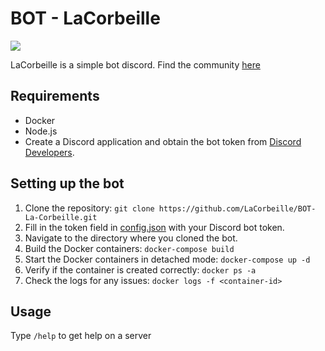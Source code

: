 # BOT - LaCorbeille

<a href="https://skillicons.dev"><img src="https://skillicons.dev/icons?i=discord,bots,vscode,js,nodejs,github,githubactions"/></a>

LaCorbeille is a simple bot discord. Find the community [here](https://discord.gg/hmPzS4k)

## Requirements
- Docker
- Node.js
- Create a Discord application and obtain the bot token from [Discord Developers](https://discord.com/developers/applications).

## Setting up the bot
1. Clone the repository: ```git clone https://github.com/LaCorbeille/BOT-La-Corbeille.git```
2. Fill in the token field in [config.json](https://github.com/YoruKiwi/BOT-LaCorbeille/blob/main/config.json) with your Discord bot token.
3. Navigate to the directory where you cloned the bot.
4. Build the Docker containers: ```docker-compose build```
5. Start the Docker containers in detached mode: ```docker-compose up -d```
6. Verify if the container is created correctly: ```docker ps -a```
7. Check the logs for any issues: ```docker logs -f <container-id>```

## Usage
Type ```/help``` to get help on a server